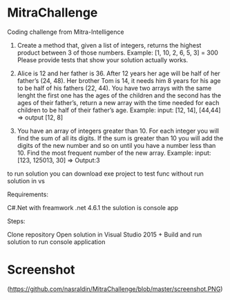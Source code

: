 # MitraChallenge
Coding challenge from Mitra-Intelligence

1. Create a method that, given a list of integers, returns the highest product between 3 of those numbers. Example:
[1, 10, 2, 6, 5, 3] = 300
Please provide tests that show your solution actually works.

2. Alice is 12 and her father is 36. After 12 years her age will be half of her father’s (24, 48). Her brother Tom is 14, it needs him 8 years for his age to be half of his fathers (22, 44). You have two arrays with the same lenght the first one has the ages of the children and the second has the ages of their father’s, return a new array with the time needed for each children to be half of their father’s age. Example: input: [12, 14], [44,44] => output [12, 8]

3. You have an array of integers greater than 10. For each integer you will find the sum of all its digits. If the sum is greater than 10 you will add the digits of the new number and so on until you have a number less than 10. Find the most frequent number of the new array. Example: input: [123, 125013, 30] => Output:3

to run solution
you can download exe project to test func without run solution in vs

Requirements:

C#.Net with freamwork .net  4.6.1
the sulotion is console app

Steps:

Clone repository
Open solution in Visual Studio 2015 +
Build and run solution to run console application

# Screenshot
(https://github.com/nasraldin/MitraChallenge/blob/master/screenshot.PNG)

